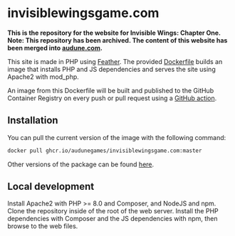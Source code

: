 # invisiblewingsgame.com

**This is the repository for the website for Invisible Wings: Chapter One.**  
**Note: This repository has been archived. The content of this website has been merged into [audune.com](https://github.com/audunegames/audune.com).**

This site is made in PHP using [Feather](https://github.com/danae/feather). The provided [Dockerfile](https://github.com/audunegames/invisiblewingsgame.com/blob/master/Dockerfile) builds an image that installs PHP and JS dependencies and serves the site using Apache2 with mod_php.

An image from this Dockerfile will be built and published to the GitHub Container Registry on every push or pull request using a [GitHub action](https://github.com/audunegames/invisiblewingsgame.com/blob/master/.github/workflows/docker-publish.yml).

## Installation

You can pull the current version of the image with the following command:

```bash
docker pull ghcr.io/audunegames/invisiblewingsgame.com:master
```

Other versions of the package can be found [here](https://github.com/audunegames/invisiblewingsgame.com/pkgs/container/invisiblewingsgame.com).

## Local development

Install Apache2 with PHP >= 8.0 and Composer, and NodeJS and npm. Clone the repository inside of the root of the web server. Install the PHP dependencies with Composer and the JS dependencies with npm, then browse to the web files.